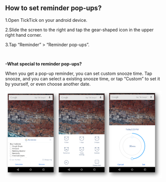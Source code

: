 ## How to set reminder pop-ups?
1.Open TickTick on your android device.

2.Slide the screen to the right and tap the gear-shaped icon in the upper right hand corner.

3.Tap “Reminder” > “Reminder pop-ups”.

<br />

**-What special to reminder pop-ups?**

When you get a pop-up reminder, you can set custom snooze time. Tap snooze, and you can select a existing snooze time, or tap “Custom” to set it by yourself, or even choose another date. 



![](../images/androidsnooze.png)




